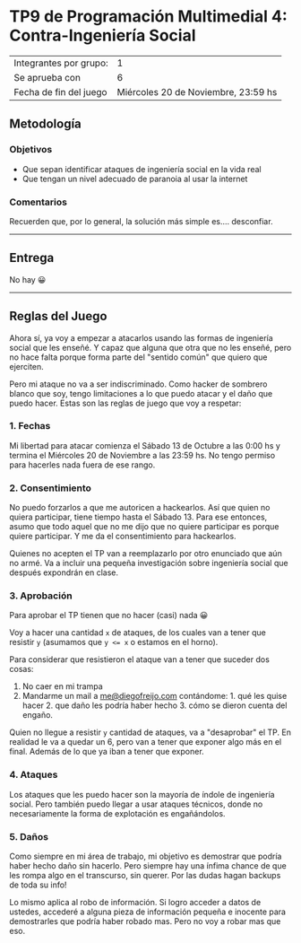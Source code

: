 # TP9 de Programación Multimedial 4: Contra-Ingeniería Social

|                        |                                 |
| ---------------------- | ------------------------------- |
| Integrantes por grupo: | 1                               |
| Se aprueba con         | 6                               |
| Fecha de fin del juego | Miércoles 20 de Noviembre, 23:59 hs |

## Metodología

### Objetivos

- Que sepan identificar ataques de ingeniería social en la vida real
- Que tengan un nivel adecuado de paranoia al usar la internet

### Comentarios

Recuerden que, por lo general, la solución más simple es.... desconfiar.

----

## Entrega

No hay 😀

----

## Reglas del Juego

Ahora sí, ya voy a empezar a atacarlos usando las formas de ingeniería social que les enseñé. Y capaz que alguna que otra que no les enseñé, pero no hace falta porque forma parte del "sentido común" que quiero que ejerciten.

Pero mi ataque no va a ser indiscriminado. Como hacker de sombrero blanco que soy, tengo limitaciones a lo que puedo atacar y el daño que puedo hacer. Estas son las reglas de juego que voy a respetar:

### 1. Fechas

Mi libertad para atacar comienza el Sábado 13 de Octubre a las 0:00 hs y termina el Miércoles 20 de Noviembre a las 23:59 hs. No tengo permiso para hacerles nada fuera de ese rango.

### 2. Consentimiento

No puedo forzarlos a que me autoricen a hackearlos. Así que quien no quiera participar, tiene tiempo hasta el Sábado 13. Para ese entonces, asumo que todo aquel que no me dijo que no quiere participar es porque quiere participar. Y me da el consentimiento para hackearlos.

Quienes no acepten el TP van a reemplazarlo por otro enunciado que aún no armé. Va a incluir una pequeña investigación sobre ingeniería social que después expondrán en clase.

### 3. Aprobación

Para aprobar el TP tienen que no hacer (casi) nada 😀 

Voy a hacer una cantidad `x` de ataques, de los cuales van a tener que resistir `y` (asumamos que `y <= x` o estamos en el horno).

Para considerar que resistieron el ataque van a tener que suceder dos cosas:
  1. No caer en mi trampa
  2. Mandarme un mail a <me@diegofreijo.com> contándome: 
    1. qué les quise hacer
    2. que daño les podría haber hecho
    3. cómo se dieron cuenta del engaño.

Quien no llegue a resistir `y` cantidad de ataques, va a "desaprobar" el TP. En realidad le va a quedar un 6, pero van a tener que exponer algo más en el final. Además de lo que ya iban a tener que exponer.

### 4. Ataques

Los ataques que les puedo hacer son la mayoría de índole de ingeniería social. Pero también puedo llegar a usar ataques técnicos, donde no necesariamente la forma de explotación es engañándolos.

### 5. Daños

Como siempre en mi área de trabajo, mi objetivo es demostrar que podría haber hecho daño sin hacerlo. Pero siempre hay una ínfima chance de que les rompa algo en el transcurso, sin querer. Por las dudas hagan backups de toda su info!

Lo mismo aplica al robo de información. Si logro acceder a datos de ustedes, accederé a alguna pieza de información pequeña e inocente para demostrarles que podría haber robado mas. Pero no voy a robar mas que eso.
